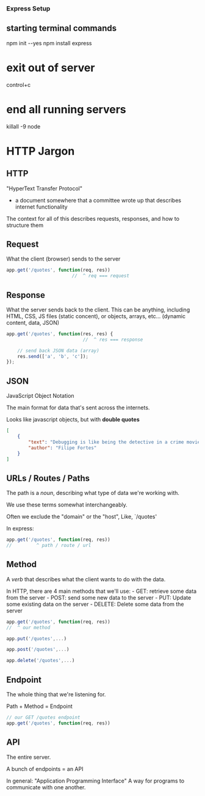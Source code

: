 ### Express Setup

## starting terminal commands
npm init --yes
npm install express

# exit out of server
control+c

# end all running servers
killall -9 node

# HTTP Jargon

## HTTP

"HyperText Transfer Protocol"
 - a document somewhere that a committee wrote up that describes internet functionality

 The context for all of this describes requests, responses, and how to structure them

 ## Request

 What the client (browser) sends to the server

```js
app.get('/quotes', function(req, res))
                        //  ^ req === request
```

## Response

What the server sends back to the client. This can be anything, including HTML, CSS, JS files
(static concent), or objects, arrays, etc... (dynamic content, data, JSON)

```js
app.get('/quotes', function(res, res) {
                            //  ^ res === response

    // send back JSON data (array)
    res.send(['a', 'b', 'c']);
});
```

## JSON

JavaScript Object Notation

The main format for data that's sent across the internets.

Looks like javascript objects, but with **double quotes**

```json
[
    {
        "text": "Debugging is like being the detective in a crime movie where you are also the murder",
        "author": "Filipe Fortes"
    }
]
```

## URLs / Routes / Paths

The path is a _noun_, describing what type of data we're working with.

We use these terms somewhat interchangeably.

Often we exclude the "domain" or the "host",
Like,  `/quotes'

In express:

```js
app.get('/quotes', function(req, res))
//         ^ path / route / url
```

## Method

A _verb_ that describes what the client wants to do with the data.

In HTTP, there are 4 main methods that we'll use:
    - GET: retrieve some data from the server
    - POST: send some new data to the server
    - PUT: Update some existing data on the server
    - DELETE: Delete some data from the server

```js
app.get('/quotes', function(req, res))
//  ^ our method

app.put('/quotes',...)

app.post('/quotes',...)

app.delete('/quotes',...)
```

## Endpoint

The whole thing that we're listening for.

Path + Method = Endpoint

```js
// our GET /quotes endpoint
app.get('/quotes', function(req, res))
```

## API

The entire server.

A bunch of endpoints = an API

In general:
"Application Programming Interface"
A way for programs to communicate with one another.
